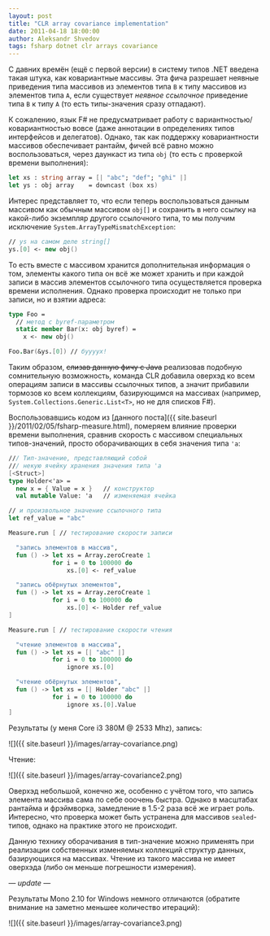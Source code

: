 ```yaml
---
layout: post
title: "CLR array covariance implementation"
date: 2011-04-18 18:00:00
author: Aleksandr Shvedov
tags: fsharp dotnet clr arrays covariance
---
```

С давних времён (ещё с первой версии) в систему типов .NET введена такая штука, как ковариантные массивы. Эта фича разрешает неявные приведения типа массивов из элементов типа `B` к типу массивов из элементов типа `A`, если существует *неявное ссылочное* приведение типа `B` к типу `A` (то есть типы-значения сразу отпадают).

К сожалению, язык F# не предусматривает работу с вариантностью/ковариантностью вовсе (даже аннотации в определениях типов интерфейсов и делегатов). Однако, так как поддержку ковариантности массивов обеспечивает рантайм, фичей всё равно можно воспользоваться, через даункаст из типа `obj` (то есть с проверкой времени выполнения):

```fsharp
let xs : string array = [| "abc"; "def"; "ghi" |]
let ys : obj array    = downcast (box xs)
```

Интерес представляет то, что если теперь воспользоваться данным массивом как обычным массивом `obj[]` и сохранить в него ссылку на какой-либо экземпляр другого ссылочного типа, то мы получим исключение `System.ArrayTypeMismatchException`:

```fsharp
// ys на самом деле string[]
ys.[0] <- new obj()
```

То есть вместе с массивом хранится дополнительная информация о том, элементы какого типа он всё же может хранить и при каждой записи в массив элементов ссылочного типа осуществляется проверка времени исполнения. Однако проверка происходит не только при записи, но и взятии адреса:

```fsharp
type Foo =
  // метод с byref-параметром
  static member Bar(x: obj byref) =
    x <- new obj()

Foo.Bar(&ys.[0]) // буууух!
```

Таким образом, ~~слизав данную фичу с Java~~ реализовав подобную сомнительную возможность, команда CLR добавила оверхэд ко всем операциям записи в массивы ссылочных типов, а значит прибавили тормозов ко всем коллекциям, базирующимся на массивах (например, `System.Collections.Generic.List<T>`, но не для списков F#).

Воспользовавшись кодом из [данного поста]({{ site.baseurl }}/2011/02/05/fsharp-measure.html), померяем влияние проверки времени выполнения, сравнив скорость с массивом специальных типов-значений, просто оборачивающих в себя значения типа `'a`:

```fsharp
/// Тип-значение, представляющий собой
/// некую ячейку хранения значения типа 'a
[<Struct>]
type Holder<'a> =
  new x = { Value = x }   // конструктор
  val mutable Value: 'a   // изменяемая ячейка

// и произвольное значение ссылочного типа
let ref_value = "abc"

Measure.run [ // тестирование скорости записи

  "запись элементов в массив",
  fun () -> let xs = Array.zeroCreate 1
            for i = 0 to 100000 do
                xs.[0] <- ref_value

  "запись обёрнутых элементов",
  fun () -> let xs = Array.zeroCreate 1
            for i = 0 to 100000 do
                xs.[0] <- Holder ref_value
]

Measure.run [ // тестирование скорости чтения

  "чтение элементов в массива",
  fun () -> let xs = [| "abc" |]
            for i = 0 to 100000 do
                ignore xs.[0]

  "чтение обёрнутых элементов",
  fun () -> let xs = [| Holder "abc" |]
            for i = 0 to 100000 do
                ignore xs.[0].Value
]
```

Результаты (у меня Core i3 380M @ 2533 Mhz), запись:

![]({{ site.baseurl }}/images/array-covariance.png)

Чтение:

![]({{ site.baseurl }}/images/array-covariance2.png)

Оверхэд небольшой, конечно же, особенно с учётом того, что запись элемента массива сама по себе ооочень быстра. Однако в масштабах рантайма и фрэймворка, замедление в 1.5-2 раза всё же играет роль. Интересно, что проверка может быть устранена для массивов `sealed`-типов, однако на практике этого не происходит.

Данную технику оборачивания в тип-значение можно применять при реализации собственных изменяемых коллекций структур данных, базирующихся на массивах. Чтение из такого массива не имеет оверхэда (либо он меньше погрешности измерения).

*— update —*

Результаты Mono 2.10 for Windows немного отличаются (обратите внимание на заметно меньшее количество итераций):

![]({{ site.baseurl }}/images/array-covariance3.png)